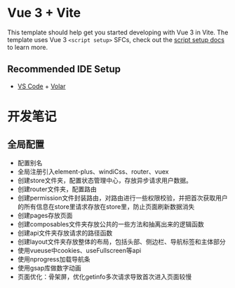 # Vue 3 + Vite

This template should help get you started developing with Vue 3 in Vite. The template uses Vue 3 `<script setup>` SFCs, check out the [script setup docs](https://v3.vuejs.org/api/sfc-script-setup.html#sfc-script-setup) to learn more.

## Recommended IDE Setup

- [VS Code](https://code.visualstudio.com/) + [Volar](https://marketplace.visualstudio.com/items?itemName=Vue.volar)

# 开发笔记

## 全局配置
- 配置别名
- 全局注册引入element-plus、windiCss、router、vuex
- 创建store文件夹，配置状态管理中心，存放异步请求用户数据。
- 创建router文件夹，配置路由
- 创建permission文件封装路由，对路由进行一些权限校验，并把首次获取用户的所有信息在store里请求存放在store里，防止页面刷新数据消失
- 创建pages存放页面
- 创建composables文件夹存放公共的一些方法和抽离出来的逻辑函数
- 创建api文件夹存放请求的路径函数
- 创建layout文件夹存放整体的布局，包括头部、侧边栏、导航标签和主体部分
- 使用vueuse中cookies、useFullscreen等api
- 使用nprogress加载导航条
- 使用gsap库做数字动画
- 页面优化：骨架屏，优化getinfo多次请求导致首次进入页面较慢